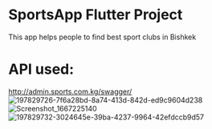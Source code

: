 # SportsApp Flutter Project

This app helps people to find best sport clubs in Bishkek

# API used:
http://admin.sports.com.kg/swagger/
![197829726-7f6a28bd-8a74-413d-842d-ed9c9604d238](https://user-images.githubusercontent.com/72803057/198666170-509b7d7e-4ce2-4fe1-bb55-8539354d612e.png)
![Screenshot_1667225140](https://user-images.githubusercontent.com/72803057/199027087-44152b6c-a59b-40c3-a172-d58aa87fd00c.png)
![197829732-3024645e-39ba-4237-9964-42efdccb9d57](https://user-images.githubusercontent.com/72803057/198666185-7e980806-773a-4e13-82ea-f4941daa202f.png)
